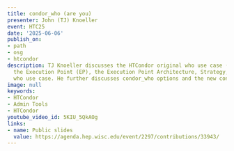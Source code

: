 ```yaml
---
title: condor_who (are you)
presenter: John (TJ) Knoeller
event: HTC25
date: '2025-06-06'
publish_on:
- path
- osg
- htcondor
description: TJ Knoeller discusses the HTCondor original who use case (who is using
  the Execution Point (EP), the Execution Point Architecture, Strategy, and the modern
  who use case. He further discusses condor_who options and the new condor_who strategy.
image: null
keywords:
- HTCondor
- Admin Tools
- HTCondor
youtube_video_id: 5KIU_5QkAOg
links:
- name: Public slides
  value: https://agenda.hep.wisc.edu/event/2297/contributions/33943/
---
```

